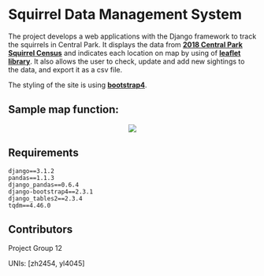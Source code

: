 # Squirrel Data Management System

The project develops a web applications with the Django framework to track the squirrels in Central Park.
It displays the data from [**2018 Central Park Squirrel Census**][2018 Central Park Squirrel Census] and indicates each location on map by using of [**leaflet library**][leaflet library]. It also allows the user to check, update and add new sightings to the data, and export it as a csv file. 

The styling of the site is using [**bootstrap4**][bootstrap4].


[2018 Central Park Squirrel Census]:https://data.cityofnewyork.us/Environment/2018-Central-Park-Squirrel-Census-Squirrel-Data/vfnx-vebw
[leaflet library]:https://leafletjs.com/examples/quick-start/
[bootstrap4]:https://getbootstrap.com/docs/4.0/getting-started/introduction/

## Sample map function:
<div align="center">
  <img src="https://lh3.googleusercontent.com/MXQqa8GTCxG5dhw8kYaTbFhzZzWXSO-u9Zym35Me7oQfERxOAQLGCYcYgRSTQ64pREqd-r12XO06y0J-cDy2KoPdnd4_34jfFTFEbavPTFdbVakI8YL7iNLBToSuSgRq4ET_cZwiHz7TxTT8X7iuI-1W6Lrve7mkza3LwkXaiLgCPfsMu-GuKt7b4joLklhirGmCwc5PVtWIz-hYrRgo5rgPGtj_-z8kSUefS17BWoxV6Sd_hYDQ_8ue8WgZb_bt5pzQNJbP3IjVvfrk8zVLcDelMauhvmzJOYUmBmRiEmcaKmourTOUwkmo1TgNPOnVJuZg0wKqYKk65tGzbxrrFMxtU3uuiJ8D9bYDFBf9BvZAyAnBHdwst6LIgH-p_-VR7pv3roc1YNctAUjixD9D2lWcA6laiuPbWVqLyuceViEwE0BPMPpaaJ1O1XZRjji0A5ozCOvebd6tVfXbK5f3rrP4JaWWyZX22uiXJmCsILjeg1ThEPvK2YIfKtx2IlR5axzslGuaB80BdRrweq2SXcHgttNMhsoOuTDG8nkzc_IjTcF1yyiAd8_O06ufeW9kKFe1Ph-l-e4x6gucozQMWIzJZuE6EG8KK2wE8USHEiPJ6hm7tsR8zBuJs3DCOZmn6r_g3hM2r6mN7t-4v8b_4vt501HEj9x5pTNQ-KYriCGTo9knuhBfNyeqNdnRXjKYN9fDXxiNNYF7isk9lIzOeQ=w1200-h671-no?authuser=0">
</div>


Requirements
------------
    django==3.1.2
    pandas==1.1.3
    django_pandas==0.6.4
    django-bootstrap4==2.3.1
    django_tables2==2.3.4
    tqdm==4.46.0

Contributors
------------
Project Group 12

UNIs: [zh2454, yl4045]
